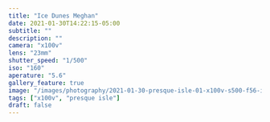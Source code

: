 ```yaml
---
title: "Ice Dunes Meghan"
date: 2021-01-30T14:22:15-05:00
subtitle: ""
description: ""
camera: "x100v"
lens: "23mm"
shutter_speed: "1/500"
iso: "160"
aperature: "5.6"
gallery_feature: true
image: "/images/photography/2021-01-30-presque-isle-01-x100v-s500-f56-i160.jpg"
tags: ["x100v", "presque isle"]
draft: false
---
```

